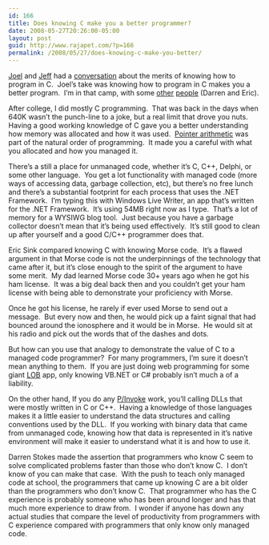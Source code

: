 ```yaml
---
id: 166
title: Does knowing C make you a better programmer?
date: 2008-05-27T20:26:00-05:00
layout: post
guid: http://www.rajapet.com/?p=166
permalink: /2008/05/27/does-knowing-c-make-you-better/
---
```

[Joel](http://www.joelonsoftware.com/AboutMe.html) and [Jeff](http://www.codinghorror.com/blog/archives/000021.html) had a [conversation](http://blog.stackoverflow.com/index.php/2008/04/podcast-3/) about the merits of knowing how to program in C.  Joel&#8217;s take was knowing how to program in C makes you a better program.  I&#8217;m in that camp, with some [other](http://blog.darrenstokes.com/2008/05/22/do-you-really-need-to-know-c-i-think-so/) [people](http://www.ericsink.com/entries/c_morse_code.html) (Darren and Eric).

After college, I did mostly C programming.  That was back in the days when 640K wasn&#8217;t the punch-line to a joke, but a real limit that drove you nuts.  Having a good working knowledge of C gave you a better understanding how memory was allocated and how it was used.  [Pointer arithmetic](http://en.wikipedia.org/wiki/Pointer_arithmetic) was part of the natural order of programming.  It made you a careful with what you allocated and how you managed it.

There&#8217;s a still a place for unmanaged code, whether it&#8217;s C, C++, Delphi, or some other language.  You get a lot functionality with managed code (more ways of accessing data, garbage collection, etc), but there&#8217;s no free lunch and there&#8217;s a substantial footprint for each process that uses the .NET Framework.  I&#8217;m typing this with Windows Live Writer, an app that&#8217;s written for the .NET Framework.  It&#8217;s using 54MB right now as I type.  That&#8217;s a lot of memory for a WYSIWG blog tool.  Just because you have a garbage collector doesn&#8217;t mean that it&#8217;s being used effectively.  It&#8217;s still good to clean up after yourself and a good C/C++ programmer does that.

Eric Sink compared knowing C with knowing Morse code.  It&#8217;s a flawed argument in that Morse code is not the underpinnings of the technology that came after it, but it&#8217;s close enough to the spirit of the argument to have some merit.  My dad learned Morse code 30+ years ago when he got his ham license.  It was a big deal back then and you couldn&#8217;t get your ham license with being able to demonstrate your proficiency with Morse.

Once he got his license, he rarely if ever used Morse to send out a message.  But every now and then, he would pick up a faint signal that had bounced around the ionosphere and it would be in Morse.  He would sit at his radio and pick out the words that of the dashes and dots.   

But how can you use that analogy to demonstrate the value of C to a managed code programmer?  For many programmers, I&#8217;m sure it doesn&#8217;t mean anything to them.  If you are just doing web programming for some giant [LOB](http://en.wikipedia.org/wiki/Pointer_arithmetic) app, only knowing VB.NET or C# probably isn&#8217;t much a of a liability.

On the other hand, If you do any [P/Invoke](http://www.pinvoke.net/) work, you&#8217;ll calling DLLs that were mostly written in C or C++.  Having a knowledge of those languages makes it a little easier to understand the data structures and calling conventions used by the DLL.  If you working with binary data that came from unmanaged code, knowing how that data is represented in it&#8217;s native environment will make it easier to understand what it is and how to use it.

Darren Stokes made the assertion that programmers who know C seem to solve complicated problems faster than those who don&#8217;t know C.  I don&#8217;t know of you can make that case.  With the push to teach only managed code at school, the programmers that came up knowing C are a bit older than the programmers who don&#8217;t know C.  That programmer who has the C experience is probably someone who has been around longer and has that much more experience to draw from.  I wonder if anyone has down any actual studies that compare the level of productivity from programmers with C experience compared with programmers that only know only managed code.